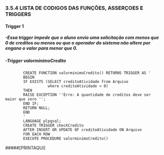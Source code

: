 ### 3.5.4	LISTA DE CODIGOS DAS FUNÇÕES, ASSERÇOES E TRIGGERS<br>

#### Trigger 1<br>
   ##### -Essa trigger impede que o aluno envio uma solicitação com menos que 0 de creditos ou menos ou que o operador do sistema não altere por engano o valor para menor que 0.<br>
   ##### -Trigger valorminimoCredito<br>

   			CREATE FUNCTION valorminimoCredito() RETURNS TRIGGER AS '
			BEGIN
			IF EXISTS (SELECT creditoAtividade from Arquivo
					   where creditoAtividade < 0)
			THEN
			RAISE EXCEPTION ''Erro: A quantidade de creditos deve ser maior que zero '';
			END IF;
			RETURN NULL;
			END
			'
			LANGUAGE plpgsql;
			CREATE TRIGGER checkCredito
			AFTER INSERT OR UPDATE OF creditoAtividade ON Arquivo
			FOR EACH ROW
			EXECUTE PROCEDURE valorminimoCredito()

#####[PRINTAQUI]
